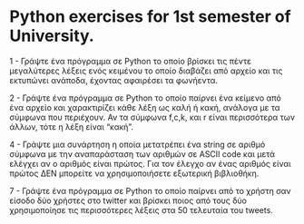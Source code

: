 # Python exercises for 1st semester of University.

1 - Γράψτε ένα πρόγραμμα σε Python το οποίο βρίσκει τις πέντε μεγαλύτερες λέξεις ενός κειμένου το οποίο διαβάζει από αρχείο και τις εκτυπώνει ανάποδα, έχοντας αφαιρέσει τα φωνήεντα.

2 - Γράψτε ένα πρόγραμμα σε Python το οποίο παίρνει ένα κείμενο από ένα αρχείο και χαρακτιρίζει κάθε λέξη ως καλή ή κακή, ανάλογα με τα σύμφωνα που περιέχουν. Αν τα σύμφωνα f,c,k, και r είναι περισσότερα των άλλων, τότε η λέξη είναι “κακή”.

4 - Γράψτε μια συνάρτηση η οποία μετατρέπει ένα string σε αριθμό σύμφωνα με την αναπαράσταση των αριθμών σε ASCII code και μετά ελέγχει αν ο αριθμός είναι πρώτος. Για τον έλεγχο αν ένας αριθμός είναι πρώτος ΔΕΝ μπορείτε να χρησιμοποιήσετε εξωτερική βιβλιοθήκη.

7 - Γράψτε ένα πρόγραμμα σε Python το οποίο παίρνει από το χρήστη σαν είσοδο δύο χρήστες στο twitter και βρίσκει ποιος από τους δύο χρησιμοποίησε τις περισσότερες λέξεις στα 50 τελευταία του tweets.
